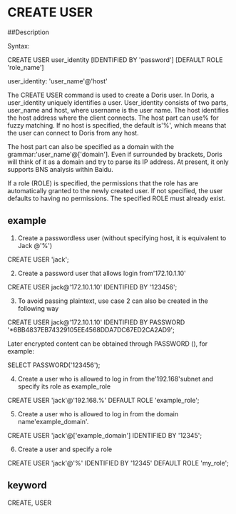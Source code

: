 # CREATE USER
##Description

Syntax:

CREATE USER user_identity [IDENTIFIED BY 'password'] [DEFAULT ROLE 'role_name']

user_identity:
'user_name'@'host'

The CREATE USER command is used to create a Doris user. In Doris, a user_identity uniquely identifies a user. User_identity consists of two parts, user_name and host, where username is the user name. The host identifies the host address where the client connects. The host part can use% for fuzzy matching. If no host is specified, the default is'%', which means that the user can connect to Doris from any host.

The host part can also be specified as a domain with the grammar:'user_name'@['domain']. Even if surrounded by brackets, Doris will think of it as a domain and try to parse its IP address. At present, it only supports BNS analysis within Baidu.

If a role (ROLE) is specified, the permissions that the role has are automatically granted to the newly created user. If not specified, the user defaults to having no permissions. The specified ROLE must already exist.

## example

1. Create a passwordless user (without specifying host, it is equivalent to Jack @'%')

CREATE USER 'jack';

2. Create a password user that allows login from'172.10.1.10'

CREATE USER jack@'172.10.1.10' IDENTIFIED BY '123456';

3. To avoid passing plaintext, use case 2 can also be created in the following way

CREATE USER jack@'172.10.1.10' IDENTIFIED BY PASSWORD '*6BB4837EB74329105EE4568DDA7DC67ED2CA2AD9';

Later encrypted content can be obtained through PASSWORD (), for example:

SELECT PASSWORD('123456');

4. Create a user who is allowed to log in from the'192.168'subnet and specify its role as example_role

CREATE USER 'jack'@'192.168.%' DEFAULT ROLE 'example_role';

5. Create a user who is allowed to log in from the domain name'example_domain'.

CREATE USER 'jack'@['example_domain'] IDENTIFIED BY '12345';

6. Create a user and specify a role

CREATE USER 'jack'@'%' IDENTIFIED BY '12345' DEFAULT ROLE 'my_role';

## keyword
CREATE, USER
